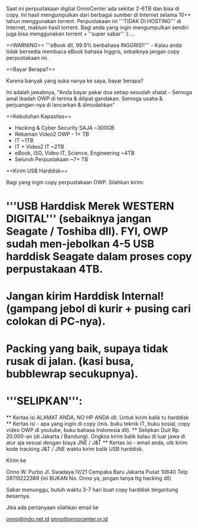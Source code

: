 Saat ini perpustakaan digital OnnoCenter ada sekitar 2-6TB dan bisa di copy. Ini hasil mengumpulkan dari berbagai sumber di Internet selama 10++ tahun menggunakan torrent. Perpustakaan ini '''TIDAK DI HOSTING''' di Internet, maklum hasil torrent. Bagi anda yang ingin mengumpulkan sendiri juga bisa menggunakan torrent + ''super sabar'' :) ...


==WARNING==
'''eBook dll, 99.9% berbahasa INGGRIS!!''' - Kalau anda tidak bersedia membaca eBook bahasa Inggris, sebaiknya jangan copy perpustakaan ini.


==Bayar Berapa?==

Karena banyak yang suka nanya ke saya, bayar berapa?

Ini adalah jawabnya,
"Anda bayar pakai doa setiap sesudah shalat - Semoga amal ibadah OWP di terima & dilipat gandakan. Semoga usaha & perjuangan-nya di lancarkan & dimudahkan"

==Kebutuhan Kapasitas==

* Hacking & Cyber Security SAJA ~300GB
* Rekaman Video2 OWP - 1+ TB
* IT  ~1TB
* IT + Video2 IT ~2TB
* eBook, ISO, Video IT, Science, Engineering ~4TB
* Seluruh Perpustakaan ~7+ TB

==Kirim USB Harddisk==

Bagi yang ingin copy perpustakaan OWP. Silahkan kirim:

# '''USB Harddisk Merek WESTERN DIGITAL''' (sebaiknya jangan Seagate / Toshiba dll). FYI, OWP sudah men-jebolkan 4-5 USB harddisk Seagate dalam proses copy perpustakaan 4TB. 
# Jangan kirim Harddisk Internal! (gampang jebol di kurir + pusing cari colokan di PC-nya).
# Packing yang baik, supaya tidak rusak di jalan. (kasi busa, bubblewrap secukupnya).
# '''SELIPKAN''':

** Kertas isi ALAMAT ANDA, NO HP ANDA dll. Untuk kirim balik tu harddisk
** Kertas isi - apa yang ingin di copy (mis. buku teknik IT, buku sosial, copy video OWP di youtube, buku bahasa Indonesia dll).
** Selipkan Duit Rp. 20.000-an (di Jakarta / Bandung). Ongkos kirim balik kalau di luar jawa di atur aja sesuai dengan biaya JNE / J&T
** Kertas isi - email anda, utk kirim kode tracking J&T / JNE waktu kirim balik USB harddisk.


Kirim ke 

 Onno W. Purbo
 Jl. Swadaya IV/21
 Cempaka Baru
 Jakarta Pusat 10640
 Telp 08119222389 (ini BUKAN No. Onno ya, jangan tanya ttg hacking dll)

Sabar menunggu, butuh waktu 3-7 hari buat copy harddisk tergantung besarnya.

Jika ada pertanyaan silahkan email ke

 onno@indo.net.id
 onno@onnocenter.or.id
